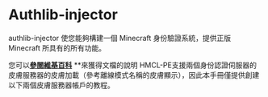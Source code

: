 # Authlib-injector

authlib-injector 使您能夠構建一個 Minecraft 身份驗證系統，提供正版 Minecraft 所具有的所有功能。

您可以[**參閱維基百科**](https://github.com/yushijinhun/authlib-injector/wiki) **來獲得文檔的說明
HMCL-PE支援兩個身份認證伺服器的皮膚服務器的皮膚加載（參考離線模式名稱的皮膚顯示），因此本手冊僅提供創建以下兩個皮膚服務器帳戶的教程。
